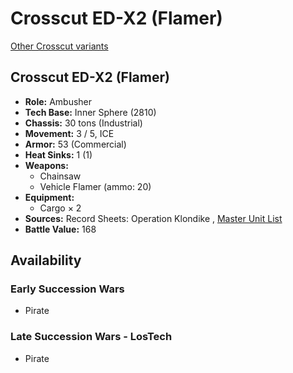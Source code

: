 # Crosscut ED-X2 (Flamer) 

[Other Crosscut variants](../crosscut.md) 

## Crosscut ED-X2 (Flamer) 

- **Role:** Ambusher 
- **Tech Base:** Inner Sphere (2810) 
- **Chassis:** 30 tons (Industrial) 
- **Movement:** 3 / 5, ICE 
- **Armor:** 53 (Commercial) 
- **Heat Sinks:** 1 (1) 
- **Weapons:** 
  - Chainsaw 
  - Vehicle Flamer (ammo: 20) 
- **Equipment:** 
  - Cargo × 2 
- **Sources:** Record Sheets: Operation Klondike , [Master Unit List](http://masterunitlist.info/Unit/Details/7167) 
- **Battle Value:** 168 

## Availability 

### Early Succession Wars 

- Pirate 

### Late Succession Wars - LosTech 

- Pirate 

